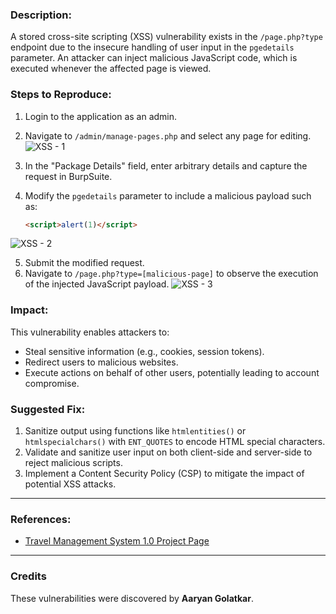 ### **Description:**
A stored cross-site scripting (XSS) vulnerability exists in the `/page.php?type` endpoint due to the insecure handling of user input in the `pgedetails` parameter. An attacker can inject malicious JavaScript code, which is executed whenever the affected page is viewed.

### **Steps to Reproduce:**
1. Login to the application as an admin.
2. Navigate to `/admin/manage-pages.php` and select any page for editing.
![XSS - 1](https://github.com/user-attachments/assets/554d26ac-ae29-470e-bdf9-66eab9308689)

3. In the "Package Details" field, enter arbitrary details and capture the request in BurpSuite.
4. Modify the `pgedetails` parameter to include a malicious payload such as:
   ```html
   <script>alert(1)</script>
   ```
![XSS - 2](https://github.com/user-attachments/assets/7fb440d7-f527-4a1c-af36-e13f8c88fdd1)

5. Submit the modified request.
6. Navigate to `/page.php?type=[malicious-page]` to observe the execution of the injected JavaScript payload.
![XSS - 3](https://github.com/user-attachments/assets/11e762cd-d2bc-49fb-b9ba-44d53b12202d)


### **Impact:**
This vulnerability enables attackers to:
- Steal sensitive information (e.g., cookies, session tokens).
- Redirect users to malicious websites.
- Execute actions on behalf of other users, potentially leading to account compromise.

### **Suggested Fix:**
1. Sanitize output using functions like `htmlentities()` or `htmlspecialchars()` with `ENT_QUOTES` to encode HTML special characters.
2. Validate and sanitize user input on both client-side and server-side to reject malicious scripts.
3. Implement a Content Security Policy (CSP) to mitigate the impact of potential XSS attacks.

---

### **References:**
- [Travel Management System 1.0 Project Page](https://code-projects.org/travels-management-system-using-php-source-code/)

---

### **Credits**
These vulnerabilities were discovered by **Aaryan Golatkar**.
